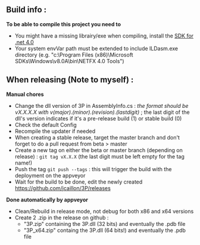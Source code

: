 ## Build info : ##

**To be able to compile this project you need to**

- You might have a missing librairy/exe when compiling, install the [SDK for .net 4.0](https://www.microsoft.com/en-us/download/details.aspx?id=8279)
- Your system envVar path must be extended to include ILDasm.exe directory (e.g. "c:\Program Files (x86)\Microsoft SDKs\Windows\v8.0A\bin\NETFX 4.0 Tools")

## When releasing (Note to myself) : ##

**Manual chores**

- Change the dll version of 3P in AssemblyInfo.cs : *the format should be vX.X.X.X with v(major).(minor).(revision).(lastdigit)* ; the last digit of the dll's version indicates if it's a pre-release build (1) or stable build (0)
- Check the default Config
- Recompile the updater if needed
- When creating a stable release, target the master branch and don't forget to do a pull request from beta > master
- Create a new tag on either the beta or master branch (depending on release) : `git tag vX.X.X` (the last digit must be left empty for the tag name!)
- Push the tag `git push --tags` : this will trigger the build with the deployment on the appveyor
- Wait for the build to be done, edit the newly created https://github.com/jcaillon/3P/releases


**Done automatically by appveyor**

- Clean/Rebuild in release mode, not debug for both x86 and x64 versions
- Create 2 .zip in the release on github :
  - "3P.zip" containing the 3P.dll (32 bits) and eventually the .pdb file
  - "3P_x64.zip" containg the 3P.dll (64 bits!) and eventually the .pdb file
